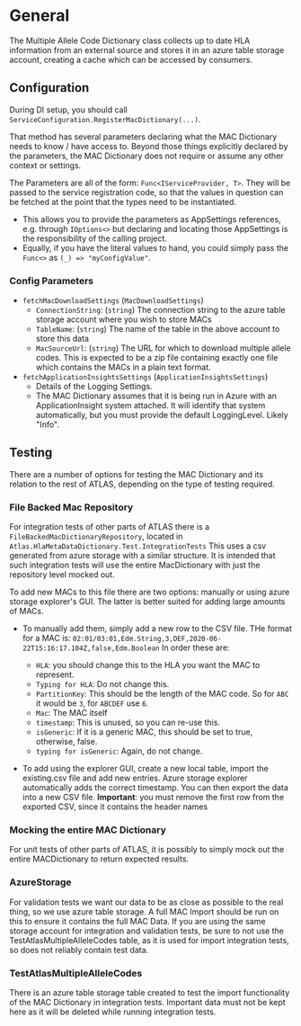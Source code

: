 # General

The Multiple Allele Code Dictionary class collects up to date HLA information from an external source and stores it in an azure table storage account, creating a cache which can be accessed by consumers.

 ## Configuration
 
 During DI setup, you should call `ServiceConfiguration.RegisterMacDictionary(...)`.
 
 That method has several parameters declaring what the MAC Dictionary needs to know / have access to. Beyond those things explicitly declared by the parameters, the MAC Dictionary does not require or assume any other context or settings.
 
 The Parameters are all of the form: `Func<IServiceProvider, T>`. They will be passed to the service registration code, so that the values in question can be fetched at the point that the types need to be instantiated.
 
 * This allows you to provide the parameters as AppSettings references, e.g. through `IOptions<>` but declaring and locating those AppSettings is the responsibility of the calling project.
 * Equally, if you have the literal values to hand, you could simply pass the `Func<>` as `(_) => "myConfigValue"`.
 
 ### Config Parameters
 
 * `fetchMacDownloadSettings` (`MacDownloadSettings`)
   * `ConnectionString`: (`string`) The connection string to the azure table storage account where you wish to store MACs
   * `TableName`: (`string`) The name of the table in the above account to store this data
   * `MacSourceUrl`: (`string`) The URL for which to download multiple allele codes. This is expected to be a zip file containing exactly one file which contains the MACs in a plain text format.
 * `fetchApplicationInsightsSettings` (`ApplicationInsightsSettings`)
   * Details of the Logging Settings.
   * The MAC Dictionary assumes that it is being run in Azure with an ApplicationInsight system attached. It will identify that system automatically, but you must provide the default LoggingLevel. Likely "Info".
 
## Testing

There are a number of options for testing the MAC Dictionary and its relation to the rest of ATLAS, depending on the type of testing required.

### File Backed Mac Repository

For integration tests of other parts of ATLAS there is a `FileBackedMacDictionaryRepository`, located in `Atlas.HlaMetaDataDictionary.Test.IntegrationTests`
This uses a csv generated from azure storage with a similar structure. It is intended that such integration tests will use the entire MacDictionary with just the repository level mocked out.

To add new MACs to this file there are two options: manually or using azure storage explorer's GUI. The latter is better suited for adding large amounts of MACs.
* To manually add them, simply add a new row to the CSV file. THe format for a MAC is:
`02:01/03:01,Edm.String,3,DEF,2020-06-22T15:16:17.104Z,false,Edm.Boolean`
In order these are: 
    * `HLA`: you should change this to the HLA you want the MAC to represent.
    * `Typing for HLA`: Do not change this.
    * `PartitionKey`: This should be the length of the MAC code. So for `ABC` it would be `3`, for `ABCDEF` use `6`.
    * `Mac`: The MAC itself
    * `timestamp`: This is unused, so you can re-use this.
    * `isGeneric`: If it is a generic MAC, this should be set to true, otherwise, false.
    * `typing for isGeneric`: Again, do not change.
    
* To add using the explorer GUI, create a new local table, import the existing.csv file and add new entries. Azure storage explorer automatically adds the correct timestamp. You can then export the data into a new CSV file. **Important**: you must remove the first row from the exported CSV, since it contains the header names

### Mocking the entire MAC Dictionary

For unit tests of other parts of ATLAS, it is possibly to simply mock out the entire MACDictionary to return expected results.

### AzureStorage

For validation tests we want our data to be as close as possible to the real thing, so we use azure table storage. A full MAC Import should be run on this to ensure it contains the full MAC Data.
If you are using the same storage account for integration and validation tests, be sure to not use the TestAtlasMultipleAlleleCodes table, as it is used for import integration tests, so does not reliably contain test data.

### TestAtlasMultipleAlleleCodes

There is an azure table storage table created to test the import functionality of the MAC Dictionary in integration tests. Important data must not be kept here as it will be deleted while running integration tests.
